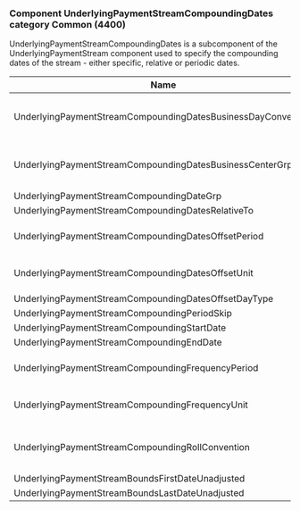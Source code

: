 ### Component UnderlyingPaymentStreamCompoundingDates category Common (4400)

UnderlyingPaymentStreamCompoundingDates is a subcomponent of the UnderlyingPaymentStream component used to specify the compounding dates of the stream - either specific, relative or periodic dates.

| Name                                                         | Tag       | Req'd | Documentation                                                                                                                               |
|--------------------------------------------------------------|-----------|----------|-------------------------------------------------------------------------------------------------------------------------------|
| UnderlyingPaymentStreamCompoundingDatesBusinessDayConvention | 42904     |       | When specified, this overrides the business day convention defined in the UnderlyingDateAdjustment component in UnderlyingInstrument. The specified value would be specific to payment stream compounding dates.       |
| UnderlyingPaymentStreamCompoundingDatesBusinessCenterGrp     | group     |       | When specified, this overrides the business centers defined in the UnderlyingDateAdjustment component in UnderlyingInstrument. The specified values would be specific to payment stream compounding dates.             |
| UnderlyingPaymentStreamCompoundingDateGrp                    | group     |       |                                                                                                                                |
| UnderlyingPaymentStreamCompoundingDatesRelativeTo            | 42905     |       |                                                                                                                                |
| UnderlyingPaymentStreamCompoundingDatesOffsetPeriod          | 42906     |       | Conditionally required when UnderlyingPaymentStreamCompoundingDatesOffsetUnit(42907) is specified.                                                                                                                     |
| UnderlyingPaymentStreamCompoundingDatesOffsetUnit            | 42907     |       | Conditionally required when UnderlyingPaymentStreamCompoundingDatesOffsetPeriod(42906) is specified.                                                                                                                   |
| UnderlyingPaymentStreamCompoundingDatesOffsetDayType         | 42908     |       |                                                                                                                                |
| UnderlyingPaymentStreamCompoundingPeriodSkip                 | 42909     |       |                                                                                                                                |
| UnderlyingPaymentStreamCompoundingStartDate                  | component |       |                                                                                                                                |
| UnderlyingPaymentStreamCompoundingEndDate                    | component |       |                                                                                                                                |
| UnderlyingPaymentStreamCompoundingFrequencyPeriod            | 42910     |       | Conditionally required when UnderlyingPaymentStreamCompoundingFrequencyUnit(42911) is specified.                                                                                                                       |
| UnderlyingPaymentStreamCompoundingFrequencyUnit              | 42911     |       | Conditionally required when UnderlyingPaymentStreamCompoundingFrequencyPeriod(42910) is specified.                                                                                                                     |
| UnderlyingPaymentStreamCompoundingRollConvention             | 42912     |       | When specified, this overrides the date roll convention defined in the UnderlyingDateAdjustment component in UnderlyingInstrument. The specified value would be specific to this instance of the payment stream dates. |
| UnderlyingPaymentStreamBoundsFirstDateUnadjusted             | 42913     |       |                                                                                                                                |
| UnderlyingPaymentStreamBoundsLastDateUnadjusted              | 42914     |       |                                                                                                                                |

